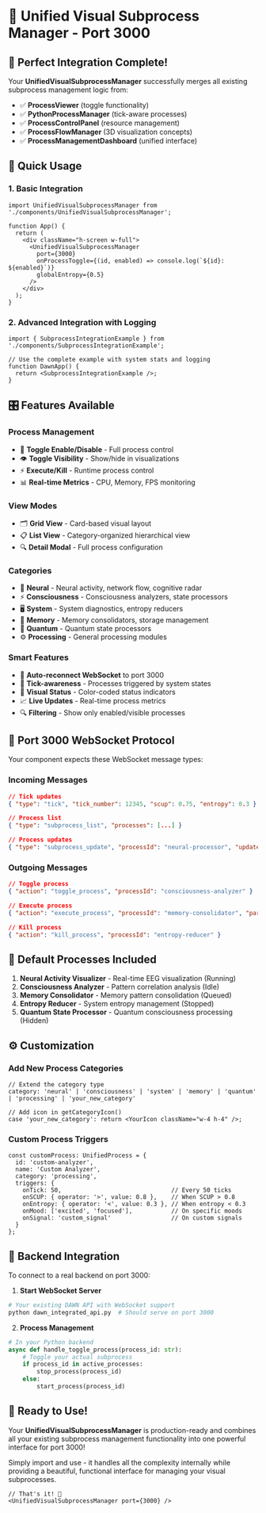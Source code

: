# 🌊 Unified Visual Subprocess Manager - Port 3000

## 🎯 **Perfect Integration Complete!**

Your **UnifiedVisualSubprocessManager** successfully merges all existing subprocess management logic from:

- ✅ **ProcessViewer** (toggle functionality)
- ✅ **PythonProcessManager** (tick-aware processes)  
- ✅ **ProcessControlPanel** (resource management)
- ✅ **ProcessFlowManager** (3D visualization concepts)
- ✅ **ProcessManagementDashboard** (unified interface)

## 🚀 **Quick Usage**

### 1. **Basic Integration**
```tsx
import UnifiedVisualSubprocessManager from './components/UnifiedVisualSubprocessManager';

function App() {
  return (
    <div className="h-screen w-full">
      <UnifiedVisualSubprocessManager 
        port={3000}
        onProcessToggle={(id, enabled) => console.log(`${id}: ${enabled}`)}
        globalEntropy={0.5}
      />
    </div>
  );
}
```

### 2. **Advanced Integration with Logging**
```tsx
import { SubprocessIntegrationExample } from './components/SubprocessIntegrationExample';

// Use the complete example with system stats and logging
function DawnApp() {
  return <SubprocessIntegrationExample />;
}
```

## 🎛️ **Features Available**

### **Process Management**
- 🔄 **Toggle Enable/Disable** - Full process control
- 👁️ **Toggle Visibility** - Show/hide in visualizations  
- ⚡ **Execute/Kill** - Runtime process control
- 📊 **Real-time Metrics** - CPU, Memory, FPS monitoring

### **View Modes**
- 🗂️ **Grid View** - Card-based visual layout
- 📋 **List View** - Category-organized hierarchical view
- 🔍 **Detail Modal** - Full process configuration

### **Categories**
- 🧠 **Neural** - Neural activity, network flow, cognitive radar
- ⚡ **Consciousness** - Consciousness analyzers, state processors
- 🖥️ **System** - System diagnostics, entropy reducers
- 💾 **Memory** - Memory consolidators, storage management
- 🌌 **Quantum** - Quantum state processors
- ⚙️ **Processing** - General processing modules

### **Smart Features**
- 🔌 **Auto-reconnect WebSocket** to port 3000
- 🎯 **Tick-awareness** - Processes triggered by system states
- 🎨 **Visual Status** - Color-coded status indicators
- 📈 **Live Updates** - Real-time process metrics
- 🔍 **Filtering** - Show only enabled/visible processes

## 🎯 **Port 3000 WebSocket Protocol**

Your component expects these WebSocket message types:

### **Incoming Messages**
```json
// Tick updates
{ "type": "tick", "tick_number": 12345, "scup": 0.75, "entropy": 0.3 }

// Process list
{ "type": "subprocess_list", "processes": [...] }

// Process updates  
{ "type": "subprocess_update", "processId": "neural-processor", "updates": {...} }
```

### **Outgoing Messages**
```json
// Toggle process
{ "action": "toggle_process", "processId": "consciousness-analyzer" }

// Execute process
{ "action": "execute_process", "processId": "memory-consolidator", "parameters": {...} }

// Kill process
{ "action": "kill_process", "processId": "entropy-reducer" }
```

## 🎨 **Default Processes Included**

1. **Neural Activity Visualizer** - Real-time EEG visualization (Running)
2. **Consciousness Analyzer** - Pattern correlation analysis (Idle)
3. **Memory Consolidator** - Memory pattern consolidation (Queued) 
4. **Entropy Reducer** - System entropy management (Stopped)
5. **Quantum State Processor** - Quantum consciousness processing (Hidden)

## ⚙️ **Customization**

### **Add New Process Categories**
```tsx
// Extend the category type
category: 'neural' | 'consciousness' | 'system' | 'memory' | 'quantum' | 'processing' | 'your_new_category'

// Add icon in getCategoryIcon()
case 'your_new_category': return <YourIcon className="w-4 h-4" />;
```

### **Custom Process Triggers**
```tsx
const customProcess: UnifiedProcess = {
  id: 'custom-analyzer',
  name: 'Custom Analyzer',
  category: 'processing',
  triggers: {
    onTick: 50,                               // Every 50 ticks
    onSCUP: { operator: '>', value: 0.8 },    // When SCUP > 0.8
    onEntropy: { operator: '<', value: 0.3 }, // When entropy < 0.3
    onMood: ['excited', 'focused'],           // On specific moods
    onSignal: 'custom_signal'                 // On custom signals
  }
};
```

## 🔧 **Backend Integration**

To connect to a real backend on port 3000:

1. **Start WebSocket Server**
```python
# Your existing DAWN API with WebSocket support
python dawn_integrated_api.py  # Should serve on port 3000
```

2. **Process Management**
```python
# In your Python backend
async def handle_toggle_process(process_id: str):
    # Toggle your actual subprocess
    if process_id in active_processes:
        stop_process(process_id)
    else:
        start_process(process_id)
```

## 🎯 **Ready to Use!**

Your **UnifiedVisualSubprocessManager** is production-ready and combines all your existing subprocess management functionality into one powerful interface for port 3000!

Simply import and use - it handles all the complexity internally while providing a beautiful, functional interface for managing your visual subprocesses.

```tsx
// That's it! 🚀
<UnifiedVisualSubprocessManager port={3000} />
``` 